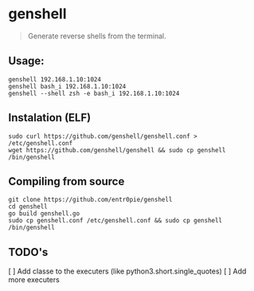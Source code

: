 # genshell
> Generate reverse shells from the terminal. 

## Usage: 
``` 
genshell 192.168.1.10:1024 
genshell bash_i 192.168.1.10:1024
genshell --shell zsh -e bash_i 192.168.1.10:1024
``` 

## Instalation (ELF)
```
sudo curl https://github.com/genshell/genshell.conf > /etc/genshell.conf
wget https://github.com/genshell/genshell && sudo cp genshell /bin/genshell
```

## Compiling from source
``` 
git clone https://github.com/entr0pie/genshell
cd genshell
go build genshell.go
sudo cp genshell.conf /etc/genshell.conf && sudo cp genshell /bin/genshell
```

## TODO's 
[ ] Add classe to the executers (like python3.short.single_quotes)
[ ] Add more executers
